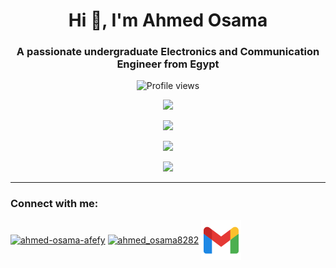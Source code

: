 <h1 align="center">Hi 👋, I'm Ahmed Osama</h1>
<h3 align="center">A passionate undergraduate Electronics and Communication Engineer from Egypt</h3>

<p align="center"> <img src="https://komarev.com/ghpvc/?username=ahmedosama07&label=Profile%20views&color=0e75b6&style=flat" alt="Profile views" /> </p>

<p align="center">
<picture>
  <source
    srcset="https://github-profile-trophy-ahmedosama07.vercel.app/?username=ahmedosama07&theme=onedark&no-frame=true"
    media="(prefers-color-scheme: dark)"
  />
  <img
    src="https://github-profile-trophy-ahmedosama07.vercel.app/?username=ahmedosama07&no-frame=true"
    media="(prefers-color-scheme: light), (prefers-color-scheme: no-preference)"
  />
</picture>
</p>

 <p align="center">
<picture>
  <source
    srcset="https://github-readme-stats-ahmedosama07.vercel.app/api?username=ahmedosama07&count_private=true&show_icons=true&include_all_commits=true&theme=dark&hide_border=true&number_format=long&rank_icon=percentile&show=reviews,discussions_started,discussions_answered,prs_merged,prs_merged_percentage"
    media="(prefers-color-scheme: dark)"
  />
  <img
    src="https://github-readme-stats-ahmedosama07.vercel.app/api?username=ahmedosama07&count_private=true&show_icons=true&include_all_commits=true&theme=default&hide_border=true&number_format=long&rank_icon=percentile&show=reviews,discussions_started,discussions_answered,prs_merged,prs_merged_percentage"
    media="(prefers-color-scheme: light), (prefers-color-scheme: no-preference)"
  />
</picture>
</p>

 <p align="center">
<picture>
  <source
    srcset="https://github-readme-streak-stats-ahmedosama07.vercel.app/?user=ahmedosama07&theme=dark&hide_border=true"
    media="(prefers-color-scheme: dark)"
  />
  <img
    src="https://github-readme-streak-stats-ahmedosama07.vercel.app/?user=ahmedosama07&theme=default&hide_border=true"
    media="(prefers-color-scheme: light), (prefers-color-scheme: no-preference)"
  />
</picture>
</p>

<p align="center">
<picture>
  <source
    srcset="https://github-readme-stats-ahmedosama07.vercel.app/api/top-langs/?username=ahmedosama07&layout=pie&theme=dark&hide_border=true&langs_count=10"
    media="(prefers-color-scheme: dark)"
  />
  <img
    src="https://github-readme-stats-ahmedosama07.vercel.app/api/top-langs/?username=ahmedosama07&layout=pie&theme=default&hide_border=true&langs_count=10"
    media="(prefers-color-scheme: light), (prefers-color-scheme: no-preference)"
  />
</picture>
</p>

___
<div class="header">
<h3 align="left">Connect with me:</h3>
<p align="left">
<a href="https://linkedin.com/in/ahmed-osama-afefy" target="blank"><img align="center" src="https://raw.githubusercontent.com/rahuldkjain/github-profile-readme-generator/master/src/images/icons/Social/linked-in-alt.svg" alt="ahmed-osama-afefy" height="30" width="40" /></a>
<a href="https://www.hackerrank.com/ahmed_osama8282" target="blank"><img align="center" src="https://raw.githubusercontent.com/rahuldkjain/github-profile-readme-generator/master/src/images/icons/Social/hackerrank.svg" alt="ahmed_osama8282" height="30" width="40" /></a>
<a href="mailto:ahmed.osama8282@gmail.com"> <img align="center" src="/img/icons8-gmail-32.svg"> </a>
</p>
</div>
